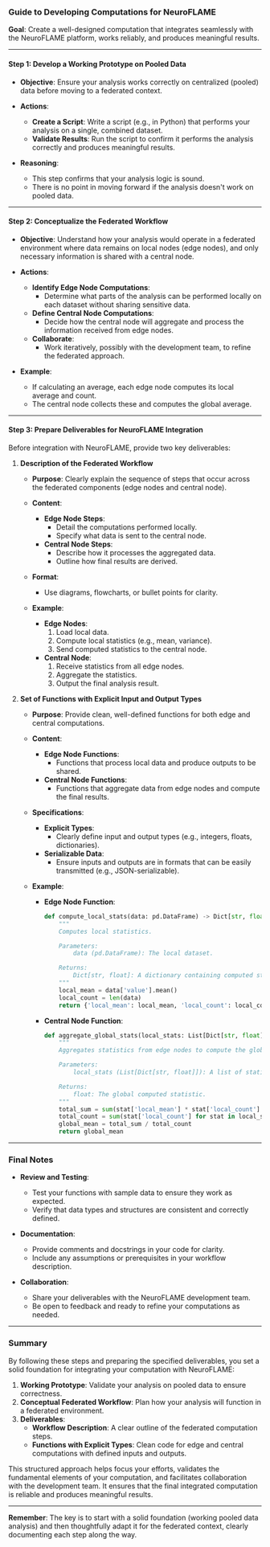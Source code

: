### **Guide to Developing Computations for NeuroFLAME**

**Goal**: Create a well-designed computation that integrates seamlessly with the NeuroFLAME platform, works reliably, and produces meaningful results.

---

#### **Step 1: Develop a Working Prototype on Pooled Data**

- **Objective**: Ensure your analysis works correctly on centralized (pooled) data before moving to a federated context.

- **Actions**:
  - **Create a Script**: Write a script (e.g., in Python) that performs your analysis on a single, combined dataset.
  - **Validate Results**: Run the script to confirm it performs the analysis correctly and produces meaningful results.

- **Reasoning**:
  - This step confirms that your analysis logic is sound.
  - There is no point in moving forward if the analysis doesn't work on pooled data.

---

#### **Step 2: Conceptualize the Federated Workflow**

- **Objective**: Understand how your analysis would operate in a federated environment where data remains on local nodes (edge nodes), and only necessary information is shared with a central node.

- **Actions**:
  - **Identify Edge Node Computations**:
    - Determine what parts of the analysis can be performed locally on each dataset without sharing sensitive data.
  - **Define Central Node Computations**:
    - Decide how the central node will aggregate and process the information received from edge nodes.
  - **Collaborate**:
    - Work iteratively, possibly with the development team, to refine the federated approach.

- **Example**:
  - If calculating an average, each edge node computes its local average and count.
  - The central node collects these and computes the global average.

---

#### **Step 3: Prepare Deliverables for NeuroFLAME Integration**

Before integration with NeuroFLAME, provide two key deliverables:

1. **Description of the Federated Workflow**

   - **Purpose**: Clearly explain the sequence of steps that occur across the federated components (edge nodes and central node).

   - **Content**:
     - **Edge Node Steps**:
       - Detail the computations performed locally.
       - Specify what data is sent to the central node.
     - **Central Node Steps**:
       - Describe how it processes the aggregated data.
       - Outline how final results are derived.

   - **Format**:
     - Use diagrams, flowcharts, or bullet points for clarity.

   - **Example**:
     - **Edge Nodes**:
       1. Load local data.
       2. Compute local statistics (e.g., mean, variance).
       3. Send computed statistics to the central node.
     - **Central Node**:
       1. Receive statistics from all edge nodes.
       2. Aggregate the statistics.
       3. Output the final analysis result.

2. **Set of Functions with Explicit Input and Output Types**

   - **Purpose**: Provide clean, well-defined functions for both edge and central computations.

   - **Content**:
     - **Edge Node Functions**:
       - Functions that process local data and produce outputs to be shared.
     - **Central Node Functions**:
       - Functions that aggregate data from edge nodes and compute the final results.

   - **Specifications**:
     - **Explicit Types**:
       - Clearly define input and output types (e.g., integers, floats, dictionaries).
     - **Serializable Data**:
       - Ensure inputs and outputs are in formats that can be easily transmitted (e.g., JSON-serializable).

   - **Example**:

     - **Edge Node Function**:
       ```python
       def compute_local_stats(data: pd.DataFrame) -> Dict[str, float]:
           """
           Computes local statistics.

           Parameters:
               data (pd.DataFrame): The local dataset.

           Returns:
               Dict[str, float]: A dictionary containing computed statistics.
           """
           local_mean = data['value'].mean()
           local_count = len(data)
           return {'local_mean': local_mean, 'local_count': local_count}
       ```

     - **Central Node Function**:
       ```python
       def aggregate_global_stats(local_stats: List[Dict[str, float]]) -> float:
           """
           Aggregates statistics from edge nodes to compute the global result.

           Parameters:
               local_stats (List[Dict[str, float]]): A list of statistics from edge nodes.

           Returns:
               float: The global computed statistic.
           """
           total_sum = sum(stat['local_mean'] * stat['local_count'] for stat in local_stats)
           total_count = sum(stat['local_count'] for stat in local_stats)
           global_mean = total_sum / total_count
           return global_mean
       ```

---

### **Final Notes**

- **Review and Testing**:
  - Test your functions with sample data to ensure they work as expected.
  - Verify that data types and structures are consistent and correctly defined.

- **Documentation**:
  - Provide comments and docstrings in your code for clarity.
  - Include any assumptions or prerequisites in your workflow description.

- **Collaboration**:
  - Share your deliverables with the NeuroFLAME development team.
  - Be open to feedback and ready to refine your computations as needed.

---

### **Summary**

By following these steps and preparing the specified deliverables, you set a solid foundation for integrating your computation with NeuroFLAME:

1. **Working Prototype**: Validate your analysis on pooled data to ensure correctness.
2. **Conceptual Federated Workflow**: Plan how your analysis will function in a federated environment.
3. **Deliverables**:
   - **Workflow Description**: A clear outline of the federated computation steps.
   - **Functions with Explicit Types**: Clean code for edge and central computations with defined inputs and outputs.

This structured approach helps focus your efforts, validates the fundamental elements of your computation, and facilitates collaboration with the development team. It ensures that the final integrated computation is reliable and produces meaningful results.

---

**Remember**: The key is to start with a solid foundation (working pooled data analysis) and then thoughtfully adapt it for the federated context, clearly documenting each step along the way.
